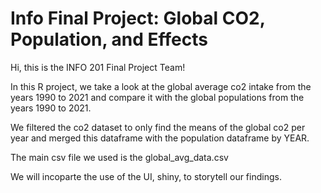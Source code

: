 # Info Final Project: Global CO2, Population, and Effects
Hi, this is the INFO 201 Final Project Team! 

In this R project, we take a look at the global average co2 intake from the years 1990 to 2021 and compare it with the global populations from the years 1990 to 2021. 

We filtered the co2 dataset to only find the means of the global co2 per year and merged this dataframe with the population dataframe by YEAR.

The main csv file we used is the global_avg_data.csv

We will incoparte the use of the UI, shiny, to storytell our findings.
